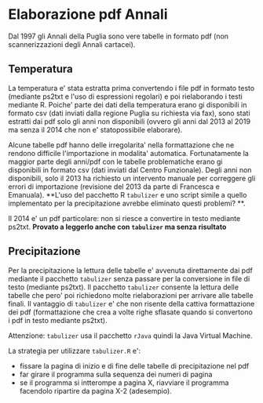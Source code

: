 # Elaborazione pdf Annali

Dal 1997 gli Annali della Puglia sono vere tabelle in formato pdf (non scannerizzazioni  degli Annali cartacei).

## Temperatura

La temperatura e' stata estratta prima convertendo i file pdf in formato testo (mediante ps2txt e l'uso di espressioni regolari) e poi rielaborando i testi mediante R.
Poiche' parte dei dati della temperatura erano gi disponibili in formato csv (dati inviati dalla regione Puglia su richiesta via fax), sono stati estratti dai pdf solo
gli anni non disponibili (ovvero gli anni dal 2013 al 2019 ma senza il 2014 che non e' statopossibile elaborare).

Alcune tabelle pdf hanno delle irregolarita' nella formattazione che ne rendono difficile l'importazione in modalita' automatica. Fortunatamente la maggior parte degli anni/pdf 
con le tabelle problematiche erano gi disponibili in formato csv (dati inviati dal Centro Funzionale). Degli anni non disponibili, solo il 2013 ha richiesto un intervento manuale per correggere gli errori 
di importazione (revisione del 2013 da parte di Francesca e Emanuala). **L'uso del pacchetto R `tabulizer` e uno script simile a quello implementato per la precipitazione avrebbe eliminato questi problemi? **.

Il 2014 e' un pdf particolare: non si riesce a convertire in testo mediante ps2txt. **Provato a leggerlo anche con `tabulizer` ma senza risultato**

## Precipitazione

Per la precipitazione la lettura delle tabelle e' avvenuta direttamente dai pdf mediante il pacchetto `tabulizer` senza passare per la conversione in file di testo (mediante ps2txt).
Il pacchetto `tabulizer` consente la lettura delle tabelle che pero' poi richiedono molte rielaborazioni per arrivare alle tabelle finali. Il vantaggio di `tabulizer`
e' che non risente della cattiva formattazione dei pdf (formattazione che crea a volte righe sflasate quando si convertono i pdf in testo mediante ps2txt).

Attenzione: `tabulizer` usa il pacchetto `rJava` quindi la Java Virtual Machine. 

La strategia per utilizzare `tabulizer.R` e':
- fissare la pagina di inizio e di fine delle tabelle di precipitazione nel pdf
- far girare il programma sulla sequenza dei numeri di pagina
- se il programma si intterompe a pagina X, riavviare il programma facendolo ripartire da pagina X-2 (adesempio).



